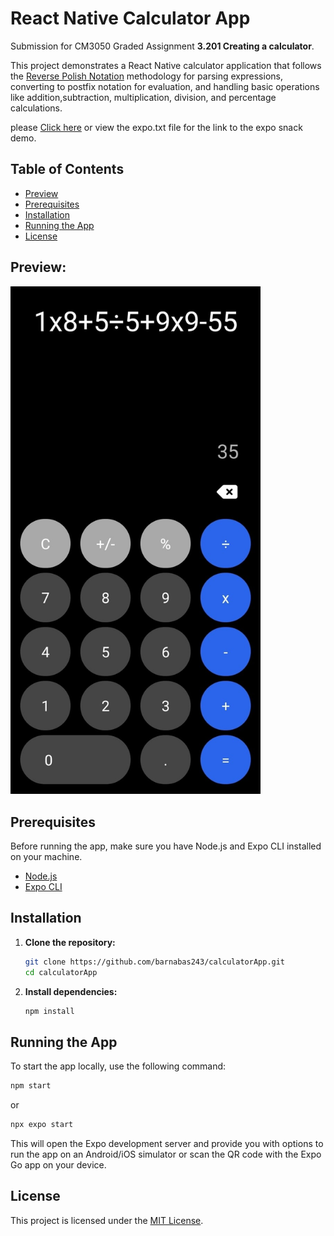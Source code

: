 # React Native Calculator App

Submission for CM3050 Graded Assignment **3.201 Creating a calculator**.

This project demonstrates a React Native calculator application that follows the [Reverse Polish Notation](https://mathworld.wolfram.com/ReversePolishNotation.html) methodology for parsing expressions, converting to postfix notation for evaluation, and handling basic operations like addition,subtraction, multiplication, division, and percentage calculations.

please [Click here](https://snack.expo.dev/calculatorapp) or view the expo.txt file for the link to the expo snack demo.

## Table of Contents

- [Preview](#preview)
- [Prerequisites](#prerequisites)
- [Installation](#installation)
- [Running the App](#running-the-app)
- [License](#license)

## Preview:

<img src="screenshot.jpg" alt="Calculator preview" width="400" />

## Prerequisites

Before running the app, make sure you have Node.js and Expo CLI installed on your machine.

- [Node.js](https://nodejs.org/)
- [Expo CLI](https://docs.expo.dev/get-started/installation/)

## Installation

1. **Clone the repository:**

   ```bash
   git clone https://github.com/barnabas243/calculatorApp.git
   cd calculatorApp
   ```

2. **Install dependencies:**
   ```bash
   npm install
   ```

## Running the App

To start the app locally, use the following command:

```bash
npm start
```

or

```bash
npx expo start
```

This will open the Expo development server and provide you with options to run the app on an Android/iOS simulator or scan the QR code with the Expo Go app on your device.

## License

This project is licensed under the [MIT License](LICENSE).
